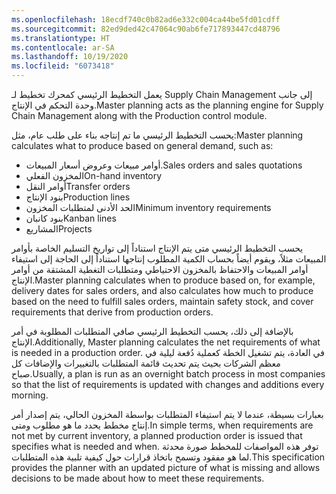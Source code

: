 ```yaml
---
ms.openlocfilehash: 18ecdf740c0b82ad6e332c004ca44be5fd01cdff
ms.sourcegitcommit: 82ed9ded42c47064c90ab6fe717893447cd48796
ms.translationtype: HT
ms.contentlocale: ar-SA
ms.lasthandoff: 10/19/2020
ms.locfileid: "6073418"
---
```

<span data-ttu-id="0f785-101">يعمل التخطيط الرئيسي كمحرك تخطيط لـ Supply Chain Management إلى جانب وحدة التحكم في الإنتاج.</span><span class="sxs-lookup"><span data-stu-id="0f785-101">Master planning acts as the planning engine for Supply Chain Management along with the Production control module.</span></span>

<span data-ttu-id="0f785-102">يحسب التخطيط الرئيسي ما تم إنتاجه بناء على طلب عام، مثل:</span><span class="sxs-lookup"><span data-stu-id="0f785-102">Master planning calculates what to produce based on general demand, such as:</span></span>

-   <span data-ttu-id="0f785-103">أوامر مبيعات وعروض أسعار المبيعات.</span><span class="sxs-lookup"><span data-stu-id="0f785-103">Sales orders and sales quotations</span></span>
-   <span data-ttu-id="0f785-104">المخزون الفعلي</span><span class="sxs-lookup"><span data-stu-id="0f785-104">On-hand inventory</span></span>
-   <span data-ttu-id="0f785-105">أوامر النقل‬</span><span class="sxs-lookup"><span data-stu-id="0f785-105">Transfer orders</span></span>
-   <span data-ttu-id="0f785-106">بنود الإنتاج</span><span class="sxs-lookup"><span data-stu-id="0f785-106">Production lines</span></span>
-   <span data-ttu-id="0f785-107">الحد الأدنى لمتطلبات المخزون</span><span class="sxs-lookup"><span data-stu-id="0f785-107">Minimum inventory requirements</span></span>
-   <span data-ttu-id="0f785-108">بنود كانبان</span><span class="sxs-lookup"><span data-stu-id="0f785-108">Kanban lines</span></span>
-   <span data-ttu-id="0f785-109">المشاريع</span><span class="sxs-lookup"><span data-stu-id="0f785-109">Projects</span></span>

<span data-ttu-id="0f785-110">يحسب التخطيط الرئيسي متى يتم الإنتاج استناداً إلى تواريخ التسليم الخاصة بأوامر المبيعات مثلاً، ويقوم أيضاً بحساب الكمية المطلوب إنتاجها استناداً إلى الحاجة إلى استيفاء أوامر المبيعات والاحتفاظ بالمخزون الاحتياطي ومتطلبات التغطية المشتقة من أوامر الإنتاج.</span><span class="sxs-lookup"><span data-stu-id="0f785-110">Master planning calculates when to produce based on, for example, delivery dates for sales orders, and also calculates how much to produce based on the need to fulfill sales orders, maintain safety stock, and cover requirements that derive from production orders.</span></span>

<span data-ttu-id="0f785-111">بالإضافة إلى ذلك، يحسب التخطيط الرئيسي صافي المتطلبات المطلوبة في أمر الإنتاج.</span><span class="sxs-lookup"><span data-stu-id="0f785-111">Additionally, Master planning calculates the net requirements of what is needed in a production order.</span></span> <span data-ttu-id="0f785-112">في العادة، يتم تشغيل الخطة كعملية دُفعة ليلية في معظم الشركات بحيث يتم تحديث قائمة المتطلبات بالتغييرات والإضافات كل صباح.</span><span class="sxs-lookup"><span data-stu-id="0f785-112">Usually, a plan is run as an overnight batch process in most companies so that the list of requirements is updated with changes and additions every morning.</span></span>

<span data-ttu-id="0f785-113">بعبارات بسيطة، عندما لا يتم استيفاء المتطلبات بواسطة المخزون الحالي، يتم إصدار أمر إنتاج مخطط يحدد ما هو مطلوب ومتى.</span><span class="sxs-lookup"><span data-stu-id="0f785-113">In simple terms, when requirements are not met by current inventory, a planned production order is issued that specifies what is needed and when.</span></span> <span data-ttu-id="0f785-114">توفر هذه المواصفات للمخطط صورة محدثة لما هو مفقود وتسمح باتخاذ قرارات حول كيفية تلبية هذه المتطلبات.</span><span class="sxs-lookup"><span data-stu-id="0f785-114">This specification provides the planner with an updated picture of what is missing and allows decisions to be made about how to meet these requirements.</span></span>
